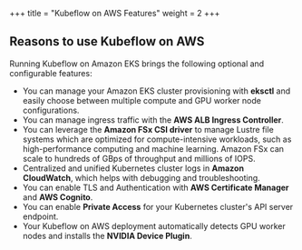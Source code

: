 +++
title = "Kubeflow on AWS Features"
weight = 2
+++

## Reasons to use Kubeflow on AWS

Running Kubeflow on Amazon EKS brings the following optional and configurable features:

* You can manage your Amazon EKS cluster provisioning with **eksctl** and easily choose between multiple compute and GPU worker node configurations.
* You can manage ingress traffic with the **AWS ALB Ingress Controller**.
* You can leverage the **Amazon FSx CSI driver** to manage Lustre file systems which are optimized for compute-intensive workloads, such as high-performance computing and machine learning. Amazon FSx can scale to hundreds of GBps of throughput and millions of IOPS.
* Centralized and unified Kubernetes cluster logs in **Amazon CloudWatch**, which helps with debugging and troubleshooting.
* You can enable TLS and Authentication with **AWS Certificate Manager** and **AWS Cognito**.
* You can enable **Private Access** for your Kubernetes cluster's API server endpoint.
* Your Kubeflow on AWS deployment automatically detects GPU worker nodes and installs the **NVIDIA Device Plugin**.
